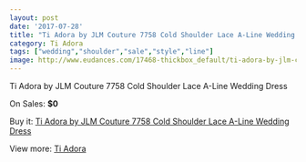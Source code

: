 ```yaml
---
layout: post
date: '2017-07-28'
title: "Ti Adora by JLM Couture 7758 Cold Shoulder Lace A-Line Wedding Dress"
category: Ti Adora
tags: ["wedding","shoulder","sale","style","line"]
image: http://www.eudances.com/17468-thickbox_default/ti-adora-by-jlm-couture-7758-cold-shoulder-lace-a-line-wedding-dress.jpg
---
```

Ti Adora by JLM Couture 7758 Cold Shoulder Lace A-Line Wedding Dress

On Sales: **$0**
<a href="https://www.eudances.com/en/ti-adora/5107-ti-adora-by-jlm-couture-7758-cold-shoulder-lace-a-line-wedding-dress.html"><amp-img layout="responsive" width="600" height="600" src="//www.eudances.com/17468-thickbox_default/ti-adora-by-jlm-couture-7758-cold-shoulder-lace-a-line-wedding-dress.jpg" alt="Ti Adora by JLM Couture 7758 Cold Shoulder Lace A-Line Wedding Dress 0" /></a>
<a href="https://www.eudances.com/en/ti-adora/5107-ti-adora-by-jlm-couture-7758-cold-shoulder-lace-a-line-wedding-dress.html"><amp-img layout="responsive" width="600" height="600" src="//www.eudances.com/17472-thickbox_default/ti-adora-by-jlm-couture-7758-cold-shoulder-lace-a-line-wedding-dress.jpg" alt="Ti Adora by JLM Couture 7758 Cold Shoulder Lace A-Line Wedding Dress 1" /></a>
<a href="https://www.eudances.com/en/ti-adora/5107-ti-adora-by-jlm-couture-7758-cold-shoulder-lace-a-line-wedding-dress.html"><amp-img layout="responsive" width="600" height="600" src="//www.eudances.com/17471-thickbox_default/ti-adora-by-jlm-couture-7758-cold-shoulder-lace-a-line-wedding-dress.jpg" alt="Ti Adora by JLM Couture 7758 Cold Shoulder Lace A-Line Wedding Dress 2" /></a>
<a href="https://www.eudances.com/en/ti-adora/5107-ti-adora-by-jlm-couture-7758-cold-shoulder-lace-a-line-wedding-dress.html"><amp-img layout="responsive" width="600" height="600" src="//www.eudances.com/17470-thickbox_default/ti-adora-by-jlm-couture-7758-cold-shoulder-lace-a-line-wedding-dress.jpg" alt="Ti Adora by JLM Couture 7758 Cold Shoulder Lace A-Line Wedding Dress 3" /></a>
<a href="https://www.eudances.com/en/ti-adora/5107-ti-adora-by-jlm-couture-7758-cold-shoulder-lace-a-line-wedding-dress.html"><amp-img layout="responsive" width="600" height="600" src="//www.eudances.com/17469-thickbox_default/ti-adora-by-jlm-couture-7758-cold-shoulder-lace-a-line-wedding-dress.jpg" alt="Ti Adora by JLM Couture 7758 Cold Shoulder Lace A-Line Wedding Dress 4" /></a>

Buy it: [Ti Adora by JLM Couture 7758 Cold Shoulder Lace A-Line Wedding Dress](https://www.eudances.com/en/ti-adora/5107-ti-adora-by-jlm-couture-7758-cold-shoulder-lace-a-line-wedding-dress.html "Ti Adora by JLM Couture 7758 Cold Shoulder Lace A-Line Wedding Dress")

View more: [Ti Adora](https://www.eudances.com/en/94-ti-adora "Ti Adora")